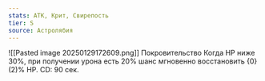 ```yaml
---
stats: АТК, Крит, Свирепость
tier: S
source: Астролябия
---
```

![[Pasted image 20250129172609.png]]
Покровительство
Когда HP ниже 30%, при получении урона есть 20% шанс мгновенно восстановить {0} (2)% HP. CD: 90 сек.